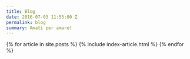 ```yaml
---
title: Blog
date: 2016-07-03 11:55:00 Z
permalink: blog
summary: Amati per amare!
---
```


<section class="post-index">
  {% for article in site.posts %}
    {% include index-article.html %}
  {% endfor %}
</section>      
